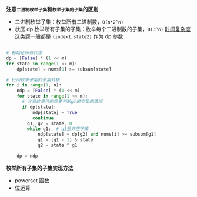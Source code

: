 **注意`二进制枚举子集`和`枚举子集的子集`的区别**

- 二进制枚举子集：枚举所有二进制数，`O(n*2^n)`
- 状压 dp 枚举所有子集的子集：枚举每个二进制数的子集，`O(3^n)`
  [时间复杂度](https://www.acwing.com/community/content/513/)
  这类题一般都是 `(index1,state2)` 作为 dp 参数

```Python

# 初始化所有状态
dp = [False] * (1 << m)
for state in range(1 << m):
    dp[state] = nums[0] >= subsum[state]

# 行间枚举子集的子集转移
for i in range(1, n):
    ndp = [False] * (1 << m)
    for state in range(1 << m):
      # 注意这里可能需要判断g1是空集的情况
      if dp[state]:
          ndp[state] = True
          continue
        g1, g2 = state, 0
        while g1:  # g1是非空子集
            ndp[state] = dp[g2] and nums[i] >= subsum[g1]
            g1 = (g1 - 1) & state
            g2 = state ^ g1

    dp = ndp
```

**枚举所有子集的子集实现方法**

- powerset 函数
- 位运算
